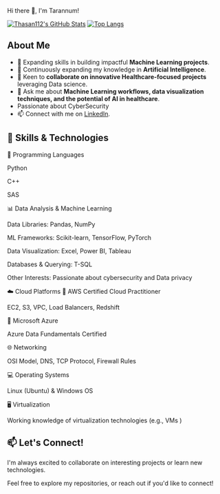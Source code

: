 Hi there 👋, I'm Tarannum!


[![Thasan112's GitHub Stats](https://github-readme-stats.vercel.app/api?username=Thasan112&show_icons=true&theme=radical)](https://github.com/Thasan112)
[![Top Langs](https://github-readme-stats.vercel.app/api/top-langs/?username=Thasan112&layout=compact&theme=radical)](https://github.com/Thasan112)


## About Me

- 🔭 Expanding skills in building impactful **Machine Learning projects**.
- 🌱 Continuously expanding my knowledge in **Artificial Intelligence**.
- 👯 Keen to **collaborate on innovative Healthcare-focused projects** leveraging Data science.
- 💬 Ask me about **Machine Learning workflows, data visualization techniques, and the potential of AI in healthcare**.
-  Passionate about CyberSecurity 
- 📫 Connect with me on [LinkedIn](https://www.linkedin.com/in/tarannum-h/).


## 🚀 Skills & Technologies
🧠 Programming Languages

Python

C++

SAS

📊 Data Analysis & Machine Learning

Data Libraries: Pandas, NumPy

ML Frameworks: Scikit-learn, TensorFlow, PyTorch

Data Visualization: Excel, Power BI, Tableau

Databases & Querying: T-SQL

Other Interests: Passionate about cybersecurity and Data privacy

☁️ Cloud Platforms
🔹 AWS Certified Cloud Practitioner

EC2, S3, VPC, Load Balancers, Redshift

🔹 Microsoft Azure

Azure Data Fundamentals Certified

🌐 Networking

OSI Model, DNS, TCP Protocol, Firewall Rules

💻 Operating Systems

Linux (Ubuntu) & Windows OS

🖥️ Virtualization

Working knowledge of virtualization technologies (e.g., VMs )

## 📫 Let's Connect!

I'm always excited to collaborate on interesting projects or learn new technologies.

Feel free to explore my repositories, or reach out if you'd like to connect!
